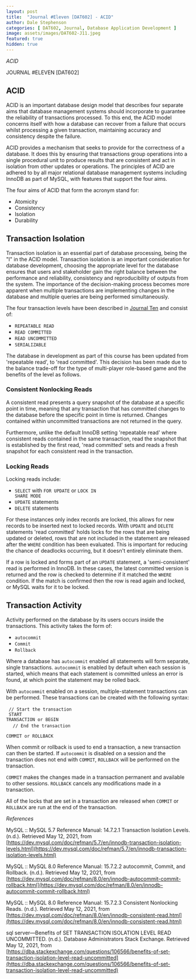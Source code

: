 ```yaml
---
layout: post
title:  "Journal #Eleven [DAT602] - ACID" 
author: Dale Stephenson
categories: [ DAT602, Journal, Database Application Development ]
image: assets/images/DAT602-J11.jpeg
featured: true
hidden: true
---
```

<i>ACID</i>

JOURNAL #ELEVEN [DAT602]

<h2>ACID</h2>
 
ACID is an important database design model that describes four separate aims that database management systems should incorporate to guarantee the reliability of transactions processed. To this end, the ACID model concerns itself with how a database can recover from a failure that occurs whilst processing a given transaction, maintaining accuracy and consistency despite the failure.
 
ACID provides a mechanism that seeks to provide for the correctness of a database. It does this by ensuring that transactions group operations into a single procedural unit to produce results that are consistent and act in isolation from other updates or operations. The principles of ACID are adhered to by all major relational database management systems including InnoDB as part of MySQL, with features that support the four aims.
 
The four aims of ACID that form the acronym stand for:
 
- Atomicity
- Consistency
- Isolation
- Durability
 
<h2>Transaction Isolation</h2>
 
Transaction isolation is an essential part of database processing, being the "I" in the ACID model. Transaction isolation is an important consideration for database development, choosing the appropriate level for the database ensures that users and stakeholder gain the right balance between the performance and reliability, consistency and reproducibility of outputs from the system. The importance of the decision-making process becomes more apparent when multiple transactions are implementing changes in the database and multiple queries are being performed simultaneously.
 
The four transaction levels have been described in [Journal Ten](https://d-stephenson.github.io/dat602/journal/database%20application%20development/2021/04/30/journal-ten-dat602.html) and consist of:
 
- <code>REPEATABLE READ</code>
- <code>READ COMMITTED</code> 
- <code>READ UNCOMMITTED</code>
- <code>SERIALIZABLE</code>
 
The database in development as part of this course has been updated from 'repeatable read', to 'read committed'. This decision has been made due to the balance trade-off for the type of multi-player role-based game and the benefits of the level as follows.
 
<h3>Consistent Nonlocking Reads</h3>
 
A consistent read presents a query snapshot of the database at a specific point in time, meaning that any transaction that has committed changes to the database before the specific point in time is returned. Changes contained within uncommitted transactions are not returned in the query.
 
Furthermore, unlike the default InnoDB setting 'repeatable read' where consistent reads contained in the same transaction, read the snapshot that is established by the first read, 'read committed' sets and reads a fresh snapshot for each consistent read in the transaction.
 
<h3>Locking Reads</h3>
 
Locking reads include:
 
- <code>SELECT</code> with <code>FOR UPDATE</code> or <code>LOCK IN SHARE MODE</code>
- <code>UPDATE</code> statements
- <code>DELETE</code> statements
 
For these instances only index records are locked, this allows for new records to be inserted next to locked records. With <code>UPDATE</code> and <code>DELETE</code> statements 'read committed' holds locks for the rows that are being updated or deleted, rows that are not included in the statement are released after the <code>WHERE</code> condition has been evaluated. This is important for reducing the chance of deadlocks occurring, but it doesn't entirely eliminate them.
 
If a row is locked and forms part of an <code>UPDATE</code> statement, a 'semi-consistent' read is performed in InnoDB. In these cases, the latest committed version is returned and the row is checked to determine if it matched the <code>WHERE</code> condition. If the match is confirmed then the row is read again and locked, or MySQL waits for it to be locked.
 
<h2>Transaction Activity</h2>
 
Activity performed on the database by its users occurs inside the transactions. This activity takes the form of:
 
- <code>autocommit</code>
- <code>Commit</code>
- <code>Rollback</code>
 
Where a database has <code>autocommit</code> enabled all statements will form separate, single transactions. <code>autocommit</code> is enabled by default when each session is started, which means that each statement is committed unless an error is found, at which point the statement may be rolled back.
 
With <code>autocommit</code> enabled on a session, multiple-statement transactions can be performed. These transactions can be created with the following syntax:<br>
<br>
<code> 
// Start the transaction<br>
    START TRANSACTION or BEGIN<br>
</code> 
<code>
// End the transaction<br>
    COMMIT or ROLLBACK<br>
</code> 
<br>
When commit or rollback is used to end a transaction, a new transaction can then be started. If <code>autocommit</code> is disabled on a session and the transaction does not end with <code>COMMIT</code>, <code>ROLLBACK</code> will be performed on the transaction.
 
<code>COMMIT</code> makes the changes made in a transaction permanent and available to other sessions.
<code>ROLLBACK</code> cancels any modifications made in a transaction.
 
All of the locks that are set in a transaction are released when <code>COMMIT</code> or <code>ROLLBACK</code> are run at the end of the transaction.

<i>References</i>

MySQL :: MySQL 5.7 Reference Manual: 14.7.2.1 Transaction Isolation Levels. (n.d.). Retrieved May 12, 2021, from [https://dev.mysql.com/doc/refman/5.7/en/innodb-transaction-isolation-levels.html](https://dev.mysql.com/doc/refman/5.7/en/innodb-transaction-isolation-levels.html)

MySQL :: MySQL 8.0 Reference Manual: 15.7.2.2 autocommit, Commit, and Rollback. (n.d.). Retrieved May 12, 2021, from [https://dev.mysql.com/doc/refman/8.0/en/innodb-autocommit-commit-rollback.html](https://dev.mysql.com/doc/refman/8.0/en/innodb-autocommit-commit-rollback.html)

MySQL :: MySQL 8.0 Reference Manual: 15.7.2.3 Consistent Nonlocking Reads. (n.d.). Retrieved May 12, 2021, from [https://dev.mysql.com/doc/refman/8.0/en/innodb-consistent-read.html](https://dev.mysql.com/doc/refman/8.0/en/innodb-consistent-read.html)

sql server—Benefits of SET TRANSACTION ISOLATION LEVEL READ UNCOMMITTED. (n.d.). Database Administrators Stack Exchange. Retrieved May 12, 2021, from [https://dba.stackexchange.com/questions/106566/benefits-of-set-transaction-isolation-level-read-uncommitted](https://dba.stackexchange.com/questions/106566/benefits-of-set-transaction-isolation-level-read-uncommitted)